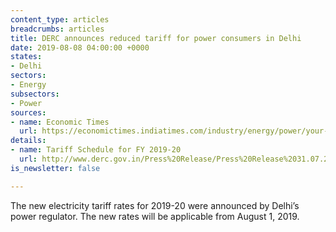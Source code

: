 ```yaml
---
content_type: articles
breadcrumbs: articles
title: DERC announces reduced tariff for power consumers in Delhi
date: 2019-08-08 04:00:00 +0000
states:
- Delhi
sectors:
- Energy
subsectors:
- Power
sources:
- name: Economic Times
  url: https://economictimes.indiatimes.com/industry/energy/power/your-power-bill-set-to-go-down-in-delhi-derc-reduces-power-tariff/articleshow/70465915.cms
details:
- name: Tariff Schedule for FY 2019-20
  url: http://www.derc.gov.in/Press%20Release/Press%20Release%2031.07.2019/TARIFF%20SCHEDULE%20FY%202019-20.pdf
is_newsletter: false

---
```

The new electricity tariff rates for 2019-20 were announced by Delhi’s power regulator. The new rates will be applicable from August 1, 2019.
